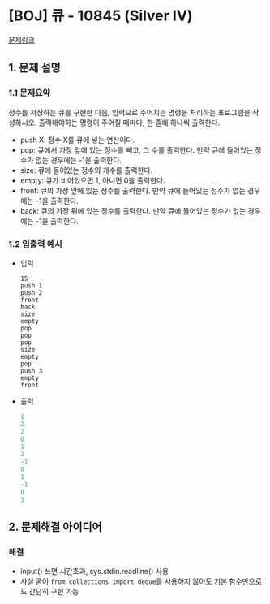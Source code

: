 # [BOJ] 큐 - 10845 (Silver IV)

[문제링크](https://www.acmicpc.net/problem/10845)

## 1. 문제 설명
### 1.1 문제요약
정수를 저장하는 큐를 구현한 다음, 입력으로 주어지는 명령을 처리하는 프로그램을 작성하시오.
출력해야하는 명령이 주어질 때마다, 한 줄에 하나씩 출력한다.
- push X: 정수 X를 큐에 넣는 연산이다.
- pop: 큐에서 가장 앞에 있는 정수를 빼고, 그 수를 출력한다. 만약 큐에 들어있는 정수가 없는 경우에는 -1을 출력한다.
- size: 큐에 들어있는 정수의 개수를 출력한다.
- empty: 큐가 비어있으면 1, 아니면 0을 출력한다.
- front: 큐의 가장 앞에 있는 정수를 출력한다. 만약 큐에 들어있는 정수가 없는 경우에는 -1을 출력한다.
- back: 큐의 가장 뒤에 있는 정수를 출력한다. 만약 큐에 들어있는 정수가 없는 경우에는 -1을 출력한다.
  


### 1.2 입출력 예시

- 입력

  ```
  15
  push 1
  push 2
  front
  back
  size
  empty
  pop
  pop
  pop
  size
  empty
  pop
  push 3
  empty
  front
  ```

- 출력

  ```python
  1
  2
  2
  0
  1
  2
  -1
  0
  1
  -1
  0
  3
  ```

## 2. 문제해결 아이디어
### 해결

- input() 쓰면 시간초과, sys.stdin.readline() 사용
- 사실 굳이 `from collections import deque`를 사용하지 않아도 기본 함수만으로도 간단히 구현 가능